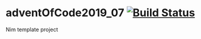 # adventOfCode2019_07 [![Build Status](https://travis-ci.org/lguzzon-NIM/adventOfCode2019_07.svg?branch=master)](https://travis-ci.org/lguzzon-NIM/adventOfCode2019_07)

Nim template project
